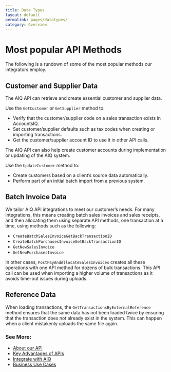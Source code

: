 ```yaml
---
title: Data Types
layout: default
permalink: pages/datatypes/
category: Overview
---
```

# Most popular API Methods

The following is a rundown of some of the most popular methods our integrators employ. 

## Customer and Supplier Data
The AIQ API can retrieve and create essential customer and supplier data. 

Use the `GetCustomer` or `GetSupplier` method to:
-	Verify that the customer/supplier code on a sales transaction exists in AccountsIQ.
-	Set customer/supplier defaults such as tax codes when creating or importing transactions.
-	Get the customer/supplier account ID to use it in other API calls.

The AIQ API can also help create customer accounts during implementation or updating of the AIQ system. 

Use the `UpdateCustomer` method to:
-	Create customers based on a client’s source data automatically.
-	Perform part of an initial batch import from a previous system.

## Batch Invoice Data
We tailor AIQ API integrations to meet our customer’s needs. For many integrations, this means creating batch sales invoices and sales receipts, and then allocating them using separate API methods, one transaction at a time, using methods such as the following:

-	`CreateBatchSalesInvoiceGetBackTransactionID`
-	`CreateBatchPurchasesInvoiceGetBackTransactionID`
-	`GetNewSalesInvoice `
-	`GetNewPurchasesInvoice`

In other cases, `PostPayAndAllocateSalesInvoices` creates all these operations with one API method for dozens of bulk transactions. This API call can be used when importing a higher volume of transactions as it avoids time-out issues during uploads.

## Reference Data
When loading transactions, the `GetTransactionsByExternalReference` method ensures that the same data has not been loaded twice by ensuring that the transaction does not already exist in the system. This can happen when a client mistakenly uploads the same file again. 

### See More:
- [About our API](/index/)
- [Key Advantages of APIs](/pages/advantages/)
- [Integrate with AIQ](/pages/integration/)
- [Business Use Cases](/pages/usecases/)